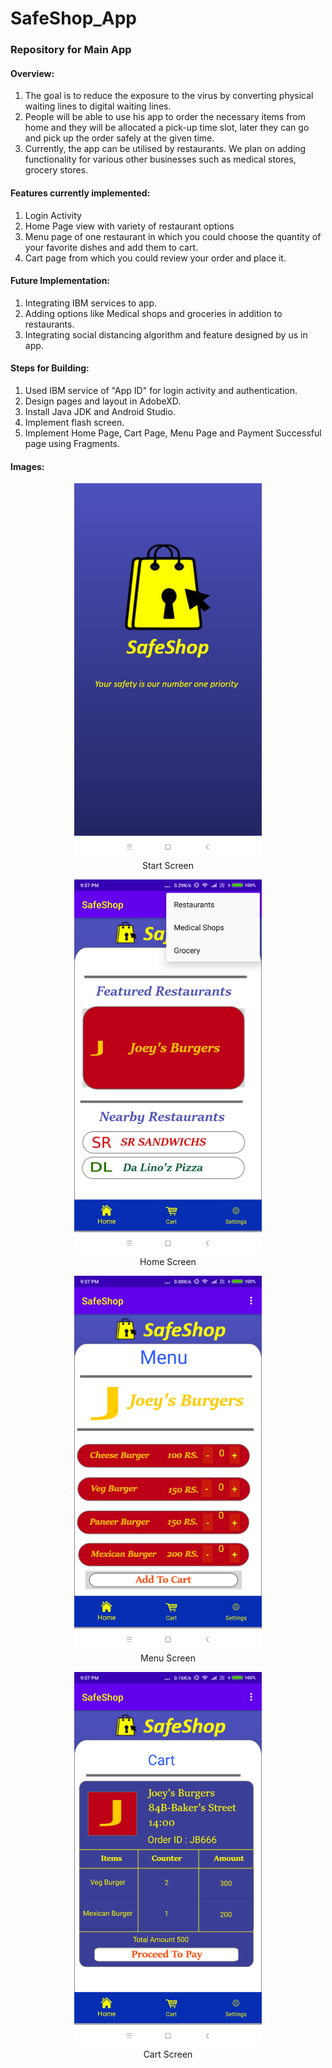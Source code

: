 # SafeShop_App
### Repository for Main App

#### Overview:

1. The goal is to reduce the exposure to the virus by converting physical waiting lines to digital waiting lines.
2. People will be able to use his app to order the necessary items from home and they will be allocated a pick-up time slot, later they can go and pick up the order safely at the given time.
3. Currently, the app can be utilised by restaurants. We plan on adding functionality for various other businesses such as medical stores, grocery stores.

#### Features currently implemented:

1. Login Activity
2. Home Page view with variety of restaurant options
3. Menu page of one restaurant in which you could choose the quantity of your favorite dishes and add them to cart.
4. Cart page from which you could review your order and place it.

#### Future Implementation:

1. Integrating IBM services to app.
2. Adding options like Medical shops and groceries in addition to restaurants.
3. Integrating social distancing algorithm and feature designed by us in app.

#### Steps for Building:

1. Used IBM service of "App ID" for login activity and authentication.
2. Design pages and layout in AdobeXD.
3. Install Java JDK and Android Studio.
4. Implement flash screen.
5. Implement Home Page, Cart Page, Menu Page and Payment Successful page using Fragments.

#### Images:

<p align="center">
  <img width="300" heigth="300" src="Images_for_readme/img1.png">
  <br>
  Start Screen
</p>

<p align="center">
  <img width="300" heigth="300" src="Images_for_readme/img2.png">
  <br>
  Home Screen
</p>

<p align="center">
  <img width="300" heigth="300" src="Images_for_readme/img3.png">
  <br>
  Menu Screen
</p>

<p align="center">
  <img width="300" heigth="300" src="Images_for_readme/img4.png">
  <br>
  Cart Screen
</p>
